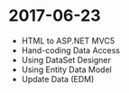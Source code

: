 # 2017-06-23

- HTML to ASP.NET MVC5
- Hand-coding Data Access
- Using DataSet Designer
- Using Entity Data Model
- Update Data (EDM)